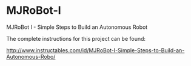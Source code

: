 # MJRoBot-I
MJRoBot I - Simple Steps to Build an Autonomous Robot

The complete instructions for this project can be found:

http://www.instructables.com/id/MJRoBot-I-Simple-Steps-to-Build-an-Autonomous-Robo/

